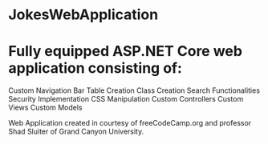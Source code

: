 # JokesWebApplication

# Fully equipped ASP.NET Core web application consisting of:

Custom Navigation Bar
Table Creation
Class Creation
Search Functionalities
Security Implementation
CSS Manipulation
Custom Controllers
Custom Views
Custom Models

Web Application created in courtesy of freeCodeCamp.org and professor Shad Sluiter of Grand Canyon University.
